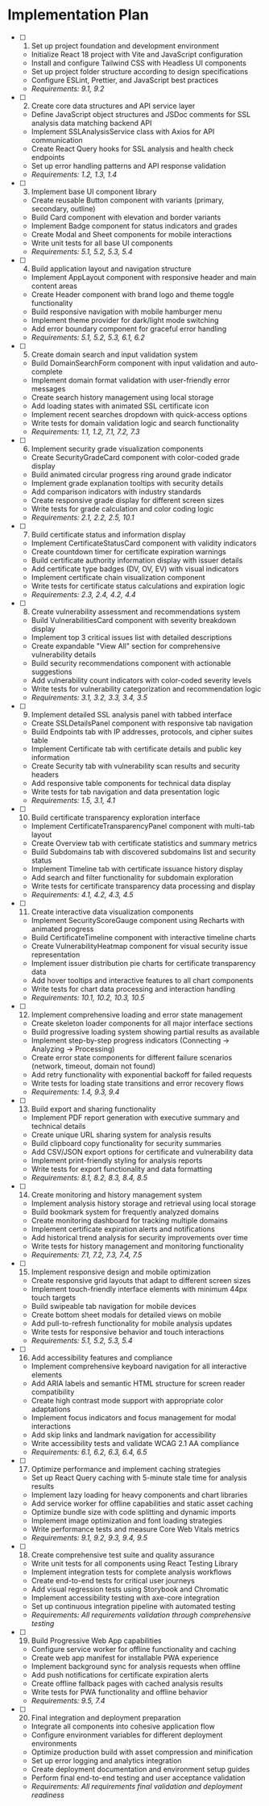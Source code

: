 # Implementation Plan

- [ ] 1. Set up project foundation and development environment
  - Initialize React 18 project with Vite and JavaScript configuration
  - Install and configure Tailwind CSS with Headless UI components
  - Set up project folder structure according to design specifications
  - Configure ESLint, Prettier, and JavaScript best practices
  - _Requirements: 9.1, 9.2_

- [ ] 2. Create core data structures and API service layer

  - Define JavaScript object structures and JSDoc comments for SSL analysis data matching backend API
  - Implement SSLAnalysisService class with Axios for API communication
  - Create React Query hooks for SSL analysis and health check endpoints
  - Set up error handling patterns and API response validation
  - _Requirements: 1.2, 1.3, 1.4_

- [ ] 3. Implement base UI component library

  - Create reusable Button component with variants (primary, secondary, outline)
  - Build Card component with elevation and border variants
  - Implement Badge component for status indicators and grades
  - Create Modal and Sheet components for mobile interactions
  - Write unit tests for all base UI components
  - _Requirements: 5.1, 5.2, 5.3, 5.4_

- [ ] 4. Build application layout and navigation structure

  - Implement AppLayout component with responsive header and main content areas
  - Create Header component with brand logo and theme toggle functionality
  - Build responsive navigation with mobile hamburger menu
  - Implement theme provider for dark/light mode switching
  - Add error boundary component for graceful error handling
  - _Requirements: 5.1, 5.2, 5.3, 6.1, 6.2_

- [ ] 5. Create domain search and input validation system

  - Build DomainSearchForm component with input validation and auto-complete
  - Implement domain format validation with user-friendly error messages
  - Create search history management using local storage
  - Add loading states with animated SSL certificate icon
  - Implement recent searches dropdown with quick-access options
  - Write tests for domain validation logic and search functionality
  - _Requirements: 1.1, 1.2, 7.1, 7.2, 7.3_

- [ ] 6. Implement security grade visualization components

  - Create SecurityGradeCard component with color-coded grade display
  - Build animated circular progress ring around grade indicator
  - Implement grade explanation tooltips with security details
  - Add comparison indicators with industry standards
  - Create responsive grade display for different screen sizes
  - Write tests for grade calculation and color coding logic
  - _Requirements: 2.1, 2.2, 2.5, 10.1_

- [ ] 7. Build certificate status and information display

  - Implement CertificateStatusCard component with validity indicators
  - Create countdown timer for certificate expiration warnings
  - Build certificate authority information display with issuer details
  - Add certificate type badges (DV, OV, EV) with visual indicators
  - Implement certificate chain visualization component
  - Write tests for certificate status calculations and expiration logic
  - _Requirements: 2.3, 2.4, 4.2, 4.4_

- [ ] 8. Create vulnerability assessment and recommendations system

  - Build VulnerabilitiesCard component with severity breakdown display
  - Implement top 3 critical issues list with detailed descriptions
  - Create expandable "View All" section for comprehensive vulnerability details
  - Build security recommendations component with actionable suggestions
  - Add vulnerability count indicators with color-coded severity levels
  - Write tests for vulnerability categorization and recommendation logic
  - _Requirements: 3.1, 3.2, 3.3, 3.4, 3.5_

- [ ] 9. Implement detailed SSL analysis panel with tabbed interface

  - Create SSLDetailsPanel component with responsive tab navigation
  - Build Endpoints tab with IP addresses, protocols, and cipher suites table
  - Implement Certificate tab with certificate details and public key information
  - Create Security tab with vulnerability scan results and security headers
  - Add responsive table components for technical data display
  - Write tests for tab navigation and data presentation logic
  - _Requirements: 1.5, 3.1, 4.1_

- [ ] 10. Build certificate transparency exploration interface

  - Implement CertificateTransparencyPanel component with multi-tab layout
  - Create Overview tab with certificate statistics and summary metrics
  - Build Subdomains tab with discovered subdomains list and security status
  - Implement Timeline tab with certificate issuance history display
  - Add search and filter functionality for subdomain exploration
  - Write tests for certificate transparency data processing and display
  - _Requirements: 4.1, 4.2, 4.3, 4.5_

- [ ] 11. Create interactive data visualization components

  - Implement SecurityScoreGauge component using Recharts with animated progress
  - Build CertificateTimeline component with interactive timeline charts
  - Create VulnerabilityHeatmap component for visual security issue representation
  - Implement issuer distribution pie charts for certificate transparency data
  - Add hover tooltips and interactive features to all chart components
  - Write tests for chart data processing and interaction handling
  - _Requirements: 10.1, 10.2, 10.3, 10.5_

- [ ] 12. Implement comprehensive loading and error state management

  - Create skeleton loader components for all major interface sections
  - Build progressive loading system showing partial results as available
  - Implement step-by-step progress indicators (Connecting → Analyzing → Processing)
  - Create error state components for different failure scenarios (network, timeout, domain not found)
  - Add retry functionality with exponential backoff for failed requests
  - Write tests for loading state transitions and error recovery flows
  - _Requirements: 1.4, 9.3, 9.4_

- [ ] 13. Build export and sharing functionality

  - Implement PDF report generation with executive summary and technical details
  - Create unique URL sharing system for analysis results
  - Build clipboard copy functionality for security summaries
  - Add CSV/JSON export options for certificate and vulnerability data
  - Implement print-friendly styling for analysis reports
  - Write tests for export functionality and data formatting
  - _Requirements: 8.1, 8.2, 8.3, 8.4, 8.5_

- [ ] 14. Create monitoring and history management system

  - Implement analysis history storage and retrieval using local storage
  - Build bookmark system for frequently analyzed domains
  - Create monitoring dashboard for tracking multiple domains
  - Implement certificate expiration alerts and notifications
  - Add historical trend analysis for security improvements over time
  - Write tests for history management and monitoring functionality
  - _Requirements: 7.1, 7.2, 7.3, 7.4, 7.5_

- [ ] 15. Implement responsive design and mobile optimization

  - Create responsive grid layouts that adapt to different screen sizes
  - Implement touch-friendly interface elements with minimum 44px touch targets
  - Build swipeable tab navigation for mobile devices
  - Create bottom sheet modals for detailed views on mobile
  - Add pull-to-refresh functionality for mobile analysis updates
  - Write tests for responsive behavior and touch interactions
  - _Requirements: 5.1, 5.2, 5.3, 5.4_

- [ ] 16. Add accessibility features and compliance

  - Implement comprehensive keyboard navigation for all interactive elements
  - Add ARIA labels and semantic HTML structure for screen reader compatibility
  - Create high contrast mode support with appropriate color adaptations
  - Implement focus indicators and focus management for modal interactions
  - Add skip links and landmark navigation for accessibility
  - Write accessibility tests and validate WCAG 2.1 AA compliance
  - _Requirements: 6.1, 6.2, 6.3, 6.4, 6.5_

- [ ] 17. Optimize performance and implement caching strategies

  - Set up React Query caching with 5-minute stale time for analysis results
  - Implement lazy loading for heavy components and chart libraries
  - Add service worker for offline capabilities and static asset caching
  - Optimize bundle size with code splitting and dynamic imports
  - Implement image optimization and font loading strategies
  - Write performance tests and measure Core Web Vitals metrics
  - _Requirements: 9.1, 9.2, 9.3, 9.4, 9.5_

- [ ] 18. Create comprehensive test suite and quality assurance

  - Write unit tests for all components using React Testing Library
  - Implement integration tests for complete analysis workflows
  - Create end-to-end tests for critical user journeys
  - Add visual regression tests using Storybook and Chromatic
  - Implement accessibility testing with axe-core integration
  - Set up continuous integration pipeline with automated testing
  - _Requirements: All requirements validation through comprehensive testing_

- [ ] 19. Build Progressive Web App capabilities

  - Configure service worker for offline functionality and caching
  - Create web app manifest for installable PWA experience
  - Implement background sync for analysis requests when offline
  - Add push notifications for certificate expiration alerts
  - Create offline fallback pages with cached analysis results
  - Write tests for PWA functionality and offline behavior
  - _Requirements: 9.5, 7.4_

- [ ] 20. Final integration and deployment preparation
  - Integrate all components into cohesive application flow
  - Configure environment variables for different deployment environments
  - Optimize production build with asset compression and minification
  - Set up error logging and analytics integration
  - Create deployment documentation and environment setup guides
  - Perform final end-to-end testing and user acceptance validation
  - _Requirements: All requirements final validation and deployment readiness_
